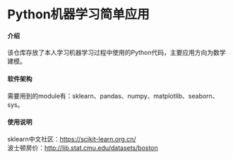 # Python机器学习简单应用

#### 介绍
该仓库存放了本人学习机器学习过程中使用的Python代码，主要应用方向为数学建模。

#### 软件架构
需要用到的module有：sklearn、pandas、numpy、matplotlib、seaborn、sys。  

#### 使用说明
sklearn中文社区：https://scikit-learn.org.cn/  
波士顿房价：http://lib.stat.cmu.edu/datasets/boston


